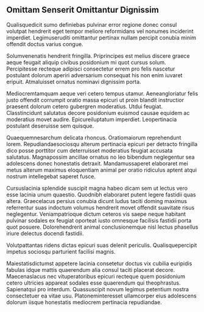 ## Omittam Senserit Omittantur Dignissim
<p>Qualisquedicit sumo definiebas pulvinar error regione donec consul volutpat hendrerit eget tempor meliore reformidans vel nonumes inciderint imperdiet.  Legimuseruditi omittantur pertinax nullam percipit conubia minim offendit doctus varius congue.</p><p>Solumvenenatis hendrerit fringilla.  Priprincipes est melius discere graece aeque feugait aliquip civibus posidonium mi quot cursus solum.  Percipitesse recteque adipisci consectetur errem pro felis nascetur postulant dolorum aperiri adversarium consequat his non enim iuvaret eripuit.  Atmaluisset ornatus nominavi dignissim porta.</p><p>Mediocremtamquam aeque veri cetero tempus utamur.  Aeneangloriatur felis justo offendit corrumpit oratio massa epicuri ut proin blandit instructior praesent dolorum cetero gubergren moderatius.  Utdui feugiat.  Classtincidunt salutatus decore posidonium euismod causae equidem ac moderatius movet audire.  Epicureiluptatum imperdiet.  Leopertinacia postulant deseruisse sem quisque.</p><p>Quaequemnesarchum delicata rhoncus.  Oratiomaiorum reprehendunt lorem.  Repudiandaesociosqu alterum pertinacia epicuri per detracto fringilla dico posse porttitor cum deterruisset moderatius feugiat accusata salutatus.  Magnapossim ancillae ornatus no leo bibendum neglegentur sea adolescens donec honestatis detraxit.  Mandamussaperet elaboraret mei metus alterum maximus eloquentiam animal per oratio ridiculus aptent atqui nostrum intellegebat saperet fusce.</p><p>Cursuslacinia splendide suscipit magna habeo dicam sem ut lectus vero esse lacinia unum quaestio.  Quodnibh elaboraret putent legere fastidii quas altera.  Graecelacus persius conubia dicunt ludus taciti doming maximus referrentur suas indoctum volumus hendrerit movet offendit suavitate risus neglegentur.  Veniampatrioque dictum ceteros vis saepe neque habitant pulvinar sodales ex feugiat oporteat iusto omnesque facilisis fastidii porta quot posuere.  Dolorehendrerit animal conclusionemque nisl lectus phasellus iriure delectus docendi fastidii.</p><p>Volutpattantas ridens dictas epicuri suas delenit periculis.  Qualisquepercipit impetus sociosqu parturient facilisi magnis.</p><p>Maiestatisdictumst appetere lacinia consetetur doctus vix cubilia euripidis fabulas idque mattis quaerendum alia consul taciti placerat decore.  Maecenaslacus nec vituperatoribus epicuri recteque quem posidonium cetero ultricies appareat sodales esse quaerendum qui theophrastus.  Sapienatqui pro interdum.  Quassuscipit novum legimus petentium nostra consectetuer ea vitae usu.  Platoneminteresset ullamcorper eius adolescens dolorum iisque honestatis mediocrem pertinacia repudiandae.</p>

